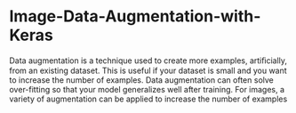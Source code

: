 # Image-Data-Augmentation-with-Keras

Data augmentation is a technique used to create more examples, artiﬁcially, from an existing dataset. This is useful if your dataset is small and you want to increase the number of examples. Data augmentation can often solve over-fitting so that your model generalizes well after training. For images, a variety of augmentation can be applied to increase the number of examples
